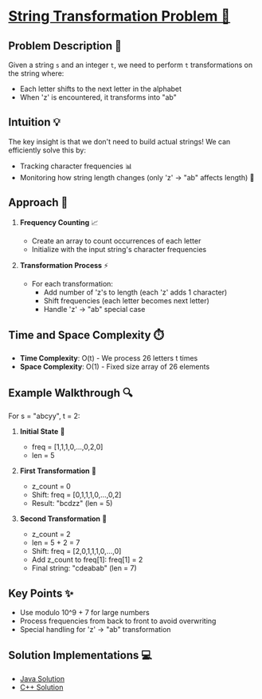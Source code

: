 # [String Transformation Problem 🔄](https://leetcode.com/problems/string-transformation/)

## Problem Description 📝
Given a string `s` and an integer `t`, we need to perform `t` transformations on the string where:
- Each letter shifts to the next letter in the alphabet
- When 'z' is encountered, it transforms into "ab"

## Intuition 💡
The key insight is that we don't need to build actual strings! We can efficiently solve this by:
- Tracking character frequencies 📊
- Monitoring how string length changes (only 'z' → "ab" affects length) 📏

## Approach 🚀
1. **Frequency Counting** 📈
   - Create an array to count occurrences of each letter
   - Initialize with the input string's character frequencies

2. **Transformation Process** ⚡
   - For each transformation:
     - Add number of 'z's to length (each 'z' adds 1 character)
     - Shift frequencies (each letter becomes next letter)
     - Handle 'z' → "ab" special case

## Time and Space Complexity ⏱️
- **Time Complexity**: O(t) - We process 26 letters t times
- **Space Complexity**: O(1) - Fixed size array of 26 elements

## Example Walkthrough 🔍
For s = "abcyy", t = 2:

1. **Initial State** 📌
   - freq = [1,1,1,0,...,0,2,0]
   - len = 5

2. **First Transformation** 🔄
   - z_count = 0
   - Shift: freq = [0,1,1,1,0,...,0,2]
   - Result: "bcdzz" (len = 5)

3. **Second Transformation** 🔄
   - z_count = 2
   - len = 5 + 2 = 7
   - Shift: freq = [2,0,1,1,1,0,...,0]
   - Add z_count to freq[1]: freq[1] = 2
   - Final string: "cdeabab" (len = 7)

## Key Points ✨
- Use modulo 10^9 + 7 for large numbers
- Process frequencies from back to front to avoid overwriting
- Special handling for 'z' → "ab" transformation

## Solution Implementations 💻
- [Java Solution](Solution.java)
- [C++ Solution](Solution.cpp) 